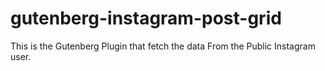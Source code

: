 # gutenberg-instagram-post-grid
This is the Gutenberg Plugin that fetch the data From the Public Instagram user.
